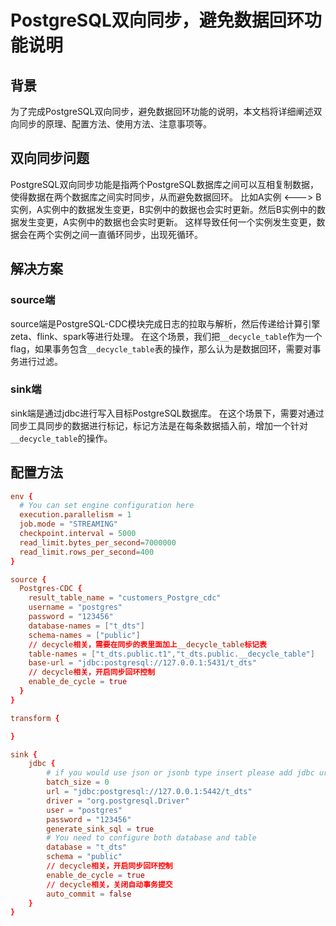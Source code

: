 # PostgreSQL双向同步，避免数据回环功能说明

## 背景
为了完成PostgreSQL双向同步，避免数据回环功能的说明，本文档将详细阐述双向同步的原理、配置方法、使用方法、注意事项等。

## 双向同步问题
PostgreSQL双向同步功能是指两个PostgreSQL数据库之间可以互相复制数据，使得数据在两个数据库之间实时同步，从而避免数据回环。
比如A实例 <---> B实例，A实例中的数据发生变更，B实例中的数据也会实时更新。然后B实例中的数据发生变更，A实例中的数据也会实时更新。
这样导致任何一个实例发生变更，数据会在两个实例之间一直循环同步，出现死循环。

## 解决方案
### source端 
source端是PostgreSQL-CDC模块完成日志的拉取与解析，然后传递给计算引擎zeta、flink、spark等进行处理。
在这个场景，我们把`__decycle_table`作为一个flag，如果事务包含`__decycle_table`表的操作，那么认为是数据回环，需要对事务进行过滤。

### sink端
sink端是通过jdbc进行写入目标PostgreSQL数据库。
在这个场景下，需要对通过同步工具同步的数据进行标记，标记方法是在每条数据插入前，增加一个针对`__decycle_table`的操作。

## 配置方法
```conf
env {
  # You can set engine configuration here
  execution.parallelism = 1
  job.mode = "STREAMING"
  checkpoint.interval = 5000
  read_limit.bytes_per_second=7000000
  read_limit.rows_per_second=400
}

source {
  Postgres-CDC {
    result_table_name = "customers_Postgre_cdc"
    username = "postgres"
    password = "123456"
    database-names = ["t_dts"]
    schema-names = ["public"]
    // decycle相关，需要在同步的表里面加上__decycle_table标记表
    table-names = ["t_dts.public.t1","t_dts.public.__decycle_table"]
    base-url = "jdbc:postgresql://127.0.0.1:5431/t_dts"
    // decycle相关，开启同步回环控制
    enable_de_cycle = true
  }
}

transform {

}

sink {
    jdbc {
        # if you would use json or jsonb type insert please add jdbc url stringtype=unspecified option
        batch_size = 0
        url = "jdbc:postgresql://127.0.0.1:5442/t_dts"
        driver = "org.postgresql.Driver"
        user = "postgres"
        password = "123456"
        generate_sink_sql = true
        # You need to configure both database and table
        database = "t_dts"
        schema = "public"
        // decycle相关，开启同步回环控制
        enable_de_cycle = true
        // decycle相关，关闭自动事务提交
        auto_commit = false
    }
}
```